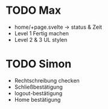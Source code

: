 # TODO Max
- home/+page.svelte -> status & Zeit
- Level 1 Fertig machen
- Level 2 & 3 UL stylen

# TODO Simon
- Rechtschreibung checken
- Schließbestätigung
- logout-bestätigung
- Home bestätigung
